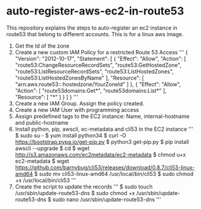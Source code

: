 # auto-register-aws-ec2-in-route53

This repository explains the steps to auto-register an ec2 instance in route53 that belong to different accounts. This is for a linux aws image.
1. Get the Id of the zone
2. Create a new custom IAM Policy for a restricted Route 53 Access
'''
{
    "Version": "2012-10-17",
    "Statement": [
        {
            "Effect": "Allow",
            "Action": [
                "route53:ChangeResourceRecordSets",
                "route53:GetHostedZone",
                "route53:ListResourceRecordSets",
                "route53:ListHostedZones",
                "route53:ListHostedZonesByName"
            ],
            "Resource": [
                "arn:aws:route53:::hostedzone/YourZoneId"
            ]
        },
        {
            "Effect": "Allow",
            "Action": [
                "route53domains:Get*",
                "route53domains:List*"
            ],
            "Resource": [
                "*"
            ]
        }
    ]
}
'''
2. Create a new IAM Group. Assign the policy created. 
3. Create a new IAM User with programming access
4. Assign predefined tags to the EC2 instance: Name, internal-hostname and public-hostname
5. Install python, pip, awscli, ec-metadata and cli53 in the EC2 instance
'''
$ sudo su -
$ yum install python34
$ curl -O https://bootstrap.pypa.io/get-pip.py
$ python3 get-pip.py 
$ pip install awscli --upgrade 
$ cd
$ wget http://s3.amazonaws.com/ec2metadata/ec2-metadata
$ chmod u+x ec2-metadata
$ wget https://github.com/barnybug/cli53/releases/download/0.8.7/cli53-linux-amd64
$ sudo mv cli53-linux-amd64 /usr/local/bin/cli53
$ sudo chmod +x /usr/local/bin/cli53
'''
6. Create the script to update the records
'''
$ sudo touch /usr/sbin/update-route53-dns
$ sudo chmod +x /usr/sbin/update-route53-dns
$ sudo nano /usr/sbin/update-route53-dns
'''




